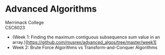 # Advanced Algorithms
Merrimack College  
CSC6023  

- (Week 1: Finding the maximum contiguous subsequence sum value in an array.)[https://github.com/musrex/advanced_algos/tree/master/week1]
- Week 2: Brute Force Algorithms vs Transform-and-Conquer Algorithms
